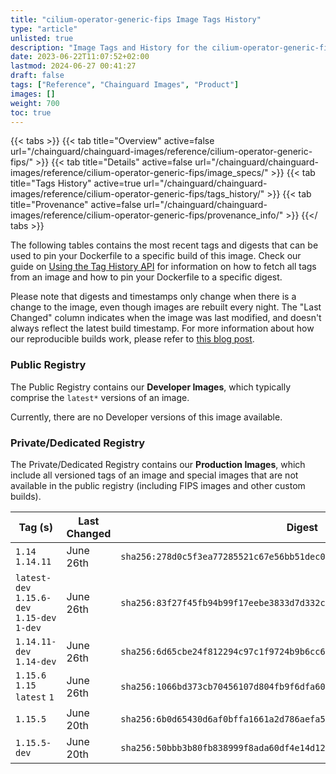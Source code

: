 ```yaml
---
title: "cilium-operator-generic-fips Image Tags History"
type: "article"
unlisted: true
description: "Image Tags and History for the cilium-operator-generic-fips Chainguard Image"
date: 2023-06-22T11:07:52+02:00
lastmod: 2024-06-27 00:41:27
draft: false
tags: ["Reference", "Chainguard Images", "Product"]
images: []
weight: 700
toc: true
---
```


{{< tabs >}}
{{< tab title="Overview" active=false url="/chainguard/chainguard-images/reference/cilium-operator-generic-fips/" >}}
{{< tab title="Details" active=false url="/chainguard/chainguard-images/reference/cilium-operator-generic-fips/image_specs/" >}}
{{< tab title="Tags History" active=true url="/chainguard/chainguard-images/reference/cilium-operator-generic-fips/tags_history/" >}}
{{< tab title="Provenance" active=false url="/chainguard/chainguard-images/reference/cilium-operator-generic-fips/provenance_info/" >}}
{{</ tabs >}}

The following tables contains the most recent tags and digests that can be used to pin your Dockerfile to a specific build of this image. Check our guide on [Using the Tag History API](/chainguard/chainguard-images/using-the-tag-history-api/) for information on how to fetch all tags from an image and how to pin your Dockerfile to a specific digest.

Please note that digests and timestamps only change when there is a change to the image, even though images are rebuilt every night. The "Last Changed" column indicates when the image was last modified, and doesn't always reflect the latest build timestamp. For more information about how our reproducible builds work, please refer to [this blog post](https://www.chainguard.dev/unchained/reproducing-chainguards-reproducible-image-builds).

### Public Registry
The Public Registry contains our **Developer Images**, which typically comprise the `latest*` versions of an image.

Currently, there are no Developer versions of this image available.

### Private/Dedicated Registry
The Private/Dedicated Registry contains our **Production Images**, which include all versioned tags of an image and special images that are not available in the public registry (including FIPS images and other custom builds).

| Tag (s)                                       | Last Changed | Digest                                                                    |
|-----------------------------------------------|--------------|---------------------------------------------------------------------------|
|  `1.14` `1.14.11`                             | June 26th    | `sha256:278d0c5f3ea77285521c67e56bb51dec0b14cdb5c4801e6c1cb8ba648c216a5c` |
|  `latest-dev` `1.15.6-dev` `1.15-dev` `1-dev` | June 26th    | `sha256:83f27f45fb94b99f17eebe3833d7d332c200ec8c26c829fc01b1e2e0f67b91f4` |
|  `1.14.11-dev` `1.14-dev`                     | June 26th    | `sha256:6d65cbe24f812294c97c1f9724b9b6cc6217ab9de75d30efea424b6e2e92e4e8` |
|  `1.15.6` `1.15` `latest` `1`                 | June 26th    | `sha256:1066bd373cb70456107d804fb9f6dfa606943a7193e7b2364afb29cc218f186c` |
|  `1.15.5`                                     | June 20th    | `sha256:6b0d65430d6af0bffa1661a2d786aefa5742eea5eeaf39b692af5871b12d324d` |
|  `1.15.5-dev`                                 | June 20th    | `sha256:50bbb3b80fb838999f8ada60df4e14d12bfe1f22c75cc22488482a927ad59808` |

